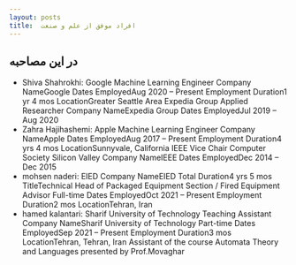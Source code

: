 ```yaml
---
layout: posts
title:  افراد موفق از علم و صنعت
---
```


## در این مصاحبه

- Shiva Shahrokhi: 
Google
Machine Learning Engineer
Company NameGoogle
Dates EmployedAug 2020 – Present
Employment Duration1 yr 4 mos
LocationGreater Seattle Area
Expedia Group
Applied Researcher
Company NameExpedia Group
Dates EmployedJul 2019 – Aug 2020
- Zahra Hajihashemi:
Apple
Machine Learning Engineer
Company NameApple
Dates EmployedAug 2017 – Present
Employment Duration4 yrs 4 mos
LocationSunnyvale, California
IEEE
Vice Chair Computer Society Silicon Valley
Company NameIEEE
Dates EmployedDec 2014 – Dec 2015
- mohsen naderi:
EIED
Company NameEIED
Total Duration4 yrs 5 mos
TitleTechnical Head of Packaged Equipment Section / Fired Equipment Advisor
Full-time
Dates EmployedOct 2021 – Present
Employment Duration2 mos
LocationTehran, Iran
- hamed kalantari:
Sharif University of Technology
Teaching Assistant
Company NameSharif University of Technology Part-time
Dates EmployedSep 2021 – Present
Employment Duration3 mos
LocationTehran, Tehran, Iran
Assistant of the course Automata Theory and Languages presented by Prof.Movaghar
